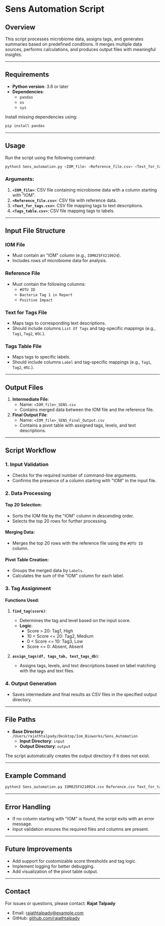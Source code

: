 # Sens Automation Script

## Overview
This script processes microbiome data, assigns tags, and generates summaries based on predefined conditions. It merges multiple data sources, performs calculations, and produces output files with meaningful insights.

---

## Requirements
- **Python version**: 3.6 or later
- **Dependencies**:
  - `pandas`
  - `os`
  - `sys`

Install missing dependencies using:
```bash
pip install pandas
```

---

## Usage
Run the script using the following command:
```bash
python3 Sens_automation.py <IOM_file> <Reference_file.csv> <Text_for_tags.csv> <Tags_table.csv>
```
### Arguments:
1. **`<IOM_file>`**: CSV file containing microbiome data with a column starting with "IOM".
2. **`<Reference_file.csv>`**: CSV file with reference data.
3. **`<Text_for_tags.csv>`**: CSV file mapping tags to text descriptions.
4. **`<Tags_table.csv>`**: CSV file mapping tags to labels.

---

## Input File Structure
### **IOM File**
- Must contain an "IOM" column (e.g., `IOM025FX210924`).
- Includes rows of microbiome data for analysis.

### **Reference File**
- Must contain the following columns:
  - `#OTU ID`
  - `Bacteria Tag 1 in Report`
  - `Positive Impact`

### **Text for Tags File**
- Maps tags to corresponding text descriptions.
- Should include columns `List Of Tags` and tag-specific mappings (e.g., `Tag1`, `Tag2`, etc.).

### **Tags Table File**
- Maps tags to specific labels.
- Should include columns `Label` and tag-specific mappings (e.g., `Tag1`, `Tag2`, etc.).

---

## Output Files
1. **Intermediate File**:
   - Name: `<IOM_file>_SENS.csv`
   - Contains merged data between the IOM file and the reference file.
2. **Final Output File**:
   - Name: `<IOM_file>_SENS_Final_Output.csv`
   - Contains a pivot table with assigned tags, levels, and text descriptions.

---

## Script Workflow
### 1. **Input Validation**
   - Checks for the required number of command-line arguments.
   - Confirms the presence of a column starting with "IOM" in the input file.

### 2. **Data Processing**
#### **Top 20 Selection**:
   - Sorts the IOM file by the "IOM" column in descending order.
   - Selects the top 20 rows for further processing.

#### **Merging Data**:
   - Merges the top 20 rows with the reference file using the `#OTU ID` column.

#### **Pivot Table Creation**:
   - Groups the merged data by `Labels`.
   - Calculates the sum of the "IOM" column for each label.

### 3. **Tag Assignment**
#### **Functions Used**:
1. **`find_tag(score)`**:
   - Determines the tag and level based on the input score.
   - **Logic**:
     - Score > 20: Tag1, High
     - 10 < Score <= 20: Tag2, Medium
     - 0 < Score <= 10: Tag3, Low
     - Score <= 0: Absent, Absent

2. **`assign_tags(df, tags_tab, text_tags_db)`**:
   - Assigns tags, levels, and text descriptions based on label matching with the tags and text files.

### 4. **Output Generation**
- Saves intermediate and final results as CSV files in the specified output directory.

---

## File Paths
- **Base Directory**: `/Users/rajathtalpady/Desktop/Iom_Bioworks/Sens_Automation`
  - **Input Directory**: `input`
  - **Output Directory**: `output`

The script automatically creates the output directory if it does not exist.

---

## Example Command
```bash
python3 Sens_automation.py IOM025FX210924.csv Reference.csv Text_for_tags.csv Tags_table_sens.csv
```

---

## Error Handling
- If no column starting with "IOM" is found, the script exits with an error message.
- Input validation ensures the required files and columns are present.

---

## Future Improvements
- Add support for customizable score thresholds and tag logic.
- Implement logging for better debugging.
- Add visualization of the pivot table output.

---

## Contact
For issues or questions, please contact:
**Rajat Talpady**
- Email: rajathtalpady@example.com
- GitHub: [github.com/rajathtalpady](https://github.com/rajathtalpady)

